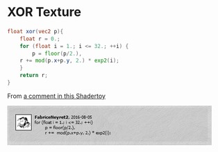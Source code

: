 # XOR Texture
```glsl
float xor(vec2 p){
    float r = 0.;
	for (float i = 1.; i <= 32.; ++i) {
        p = floor(p/2.),
	r += mod(p.x+p.y, 2.) * exp2(i);
	}
    return r;
}
```
From [a comment in this Shadertoy](https://www.shadertoy.com/view/ltsGzN)

<img src="credit.png"></img>
